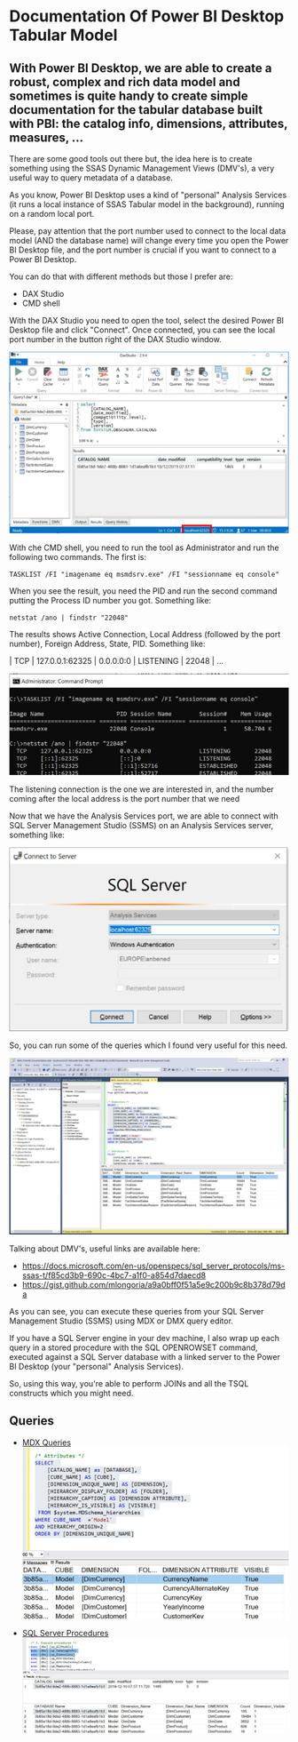 # Documentation Of Power BI Desktop Tabular Model

## With Power BI Desktop, we are able to create a robust, complex and rich data model and sometimes is quite handy to create simple documentation for the tabular database built with PBI: the catalog info, dimensions, attributes, measures, ...

There are some good tools out there but, the idea here is to create something using the SSAS Dynamic Management Views (DMV's), a very useful way to query metadata of a database. 

As you know, Power BI Desktop uses a kind of "personal" Analysis Services (it runs a local instance of SSAS Tabular model in the background), running on a random local port.

Please, pay attention that the port number used to connect to the local data model (AND the database name) will change every time you open the Power BI Desktop file, and the port number is crucial if you want to connect to a Power BI Desktop.

You can do that with different methods but those I prefer are:
- DAX Studio
- CMD shell

With the DAX Studio you need to open the tool, select the desired Power BI Desktop file and click "Connect".
Once connected, you can see the local port number in the button right of the DAX Studio window.

![DAX Studio](images/daxstudio.JPG)

With che CMD shell, you need to run the tool as Administrator and run the following two commands.
The first is:
```
TASKLIST /FI "imagename eq msmdsrv.exe" /FI "sessionname eq console"
```
When you see the result, you need the PID and run the second command putting the Process ID number you got.
Something like:
```
netstat /ano | findstr "22048"
```
The results shows Active Connection, Local Address (followed by the port number), Foreign Address, State, PID. Something like:

| TCP | 127.0.0.1:62325 | 0.0.0.0:0 | LISTENING | 22048 |
...

![CMD Shell](images/cmdshell.jpg)

The listening connection is the one we are interested in, and the number coming after the local address is the port number that we need

Now that we have the Analysis Services port, we are able to connect with SQL Server Management Studio (SSMS) on an Analysis Services server, something like: 

![SQL Server Management Studio](images/ssms.jpg)

So, you can run some of the queries which I found very useful for this need. 

![MDX Query](images/querymdx.jpg)

Talking about DMV's, useful links are available here:
- https://docs.microsoft.com/en-us/openspecs/sql_server_protocols/ms-ssas-t/f85cd3b9-690c-4bc7-a1f0-a854d7daecd8
- https://gist.github.com/mlongoria/a9a0bff0f51a5e9c200b9c8b378d79da 

As you can see, you can execute these queries from your SQL Server Management Studio (SSMS) using MDX or DMX query editor.


If you have a SQL Server engine in your dev machine, I also wrap up each query in a stored procedure with the SQL OPENROWSET command, executed against a SQL Server database with a linked server to the Power BI Desktop (your "personal" Analysis Services).

So, using this way, you're able to perform JOINs and all the TSQL constructs which you might need.

## Queries
- [MDX Queries](PBIDocumentation_MDX_Queries.sql)
![MDX Demo](images/mdx.jpg)

- [SQL Server Procedures](PBIDocumentation_SQL_Procedures.sql)
![SQL Demo](images/sql.jpg)
